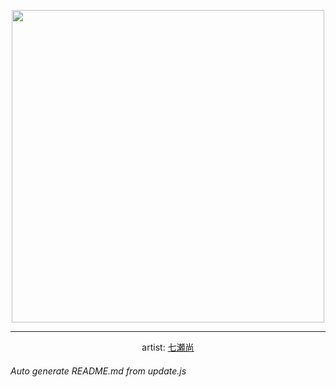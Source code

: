 
<p align="center">
  <img width="500" src="https://nekos.best/api/v2/neko/0013.png">
  <hr/>
  <center>
    artist: <a href="https://www.pixiv.net/en/artworks/85451289">七瀬尚</a>
  </center>
</p>


###### Auto generate README.md from update.js

